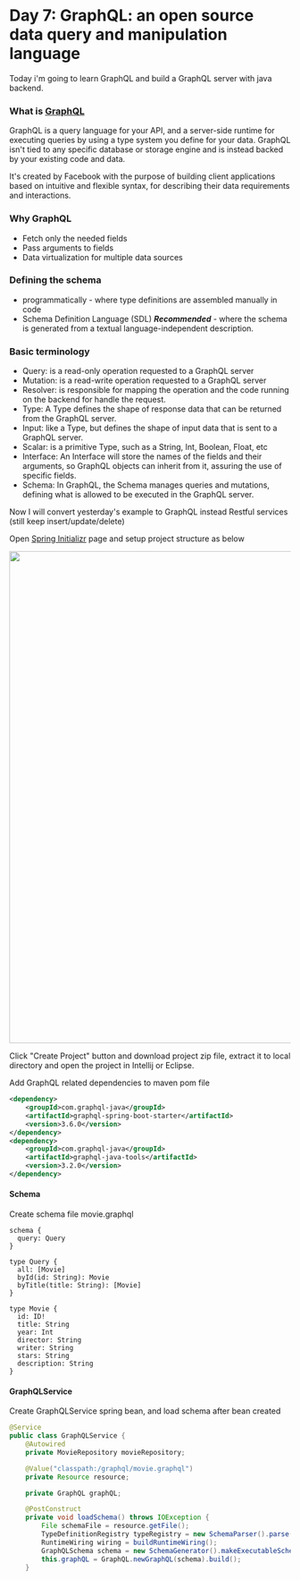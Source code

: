 # Day 7:  GraphQL: an open source data query and manipulation language

Today i'm going to learn GraphQL and build a GraphQL server with java backend.

### What is [GraphQL](https://graphql.org/)

GraphQL is a query language for your API, and a server-side runtime for executing queries by using a type system you define for your data. GraphQL isn't tied to any specific database or storage engine and is instead backed by your existing code and data.

It's created by Facebook with the purpose of building client applications based on intuitive and flexible syntax, for describing their data requirements and interactions.

### Why GraphQL

- Fetch only the needed fields
- Pass arguments to fields
- Data virtualization for multiple data sources

### Defining the schema

- programmatically - where type definitions are assembled manually in code
- Schema Definition Language (SDL) **_Recommended_** - where the schema is generated from a textual language-independent description. 

### Basic terminology

 - Query: is a read-only operation requested to a GraphQL server
 - Mutation: is a read-write operation requested to a GraphQL server
 - Resolver: is responsible for mapping the operation and the code running on the backend for handle the request.
 - Type: A Type defines the shape of response data that can be returned from the GraphQL server.
 - Input: like a Type, but defines the shape of input data that is sent to a GraphQL server.
 - Scalar: is a primitive Type, such as a String, Int, Boolean, Float, etc
 - Interface: An Interface will store the names of the fields and their arguments, so GraphQL objects can inherit from it, assuring the use of specific fields.
 - Schema: In GraphQL, the Schema manages queries and mutations, defining what is allowed to be executed in the GraphQL server.
 
 
Now I will convert yesterday's example to GraphQL instead Restful services (still keep insert/update/delete)

Open [Spring Initializr](https://start.spring.io/) page and setup project structure as below

<img width="880" src="https://user-images.githubusercontent.com/3359299/46589851-6ab80380-ca7c-11e8-8a66-7a0791c01db3.PNG" />

Click "Create Project" button and download project zip file, extract it to local directory and open the project in Intellij or Eclipse.

Add GraphQL related dependencies to maven pom file
```xml
<dependency>
    <groupId>com.graphql-java</groupId>
    <artifactId>graphql-spring-boot-starter</artifactId>
    <version>3.6.0</version>
</dependency>
<dependency>
    <groupId>com.graphql-java</groupId>
    <artifactId>graphql-java-tools</artifactId>
    <version>3.2.0</version>
</dependency>
```

#### Schema

Create schema file movie.graphql
```
schema {
  query: Query
}

type Query {
  all: [Movie]
  byId(id: String): Movie
  byTitle(title: String): [Movie]
}

type Movie {
  id: ID!
  title: String
  year: Int
  director: String
  writer: String
  stars: String
  description: String
}
```

#### GraphQLService

Create GraphQLService spring bean, and load schema after bean created

```java
@Service
public class GraphQLService {
    @Autowired
    private MovieRepository movieRepository;

    @Value("classpath:/graphql/movie.graphql")
    private Resource resource;

    private GraphQL graphQL;

    @PostConstruct
    private void loadSchema() throws IOException {
        File schemaFile = resource.getFile();
        TypeDefinitionRegistry typeRegistry = new SchemaParser().parse(schemaFile);
        RuntimeWiring wiring = buildRuntimeWiring();
        GraphQLSchema schema = new SchemaGenerator().makeExecutableSchema(typeRegistry, wiring);
        this.graphQL = GraphQL.newGraphQL(schema).build();
    }
```
 